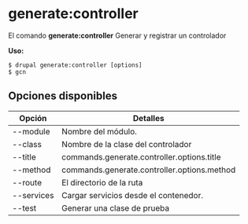 # generate:controller
El comando **generate:controller** Generar y registrar un controlador

**Uso:**
```
$ drupal generate:controller [options] 
$ gcn  
```

## Opciones disponibles
Opción | Detalles
-------|-------------
--module | Nombre del módulo.
--class | Nombre de la clase del controlador
--title | commands.generate.controller.options.title
--method | commands.generate.controller.options.method
--route | El directorio de la ruta
--services | Cargar servicios desde el contenedor.
--test | Generar una clase de prueba
